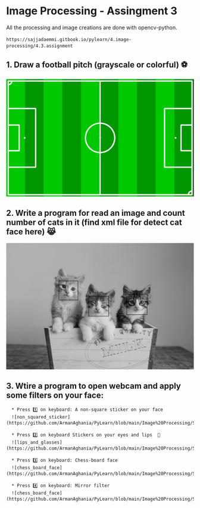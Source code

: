 # Image Processing - Assingment 3

All the processing and image creations are done with opencv-python.

`https://sajjadaemmi.gitbook.io/pylearn/4.image-processing/4.3.assignment`


## 1. Draw a football pitch (grayscale or colorful) ⚽️

![soccer_pitch](https://github.com/ArmanAghania/PyLearn/blob/main/Image%20Processing/Session%203/Assignment/soccer_pitch/soccer_pitch.png)

## 2. Write a program for read an image and count number of cats in it (find xml file for detect cat face here) 😹

![cat_detection](https://github.com/ArmanAghania/PyLearn/blob/main/Image%20Processing/Session%203/Assignment/cat_detection/2.jpg)

## 3. Wtire a program to open webcam and apply some filters on your face:
      * Press 1️⃣ on keyboard: A non-square sticker on your face
      ![non_squared_sticker](https://github.com/ArmanAghania/PyLearn/blob/main/Image%20Processing/Session%203/Assignment/face_filters/saved_frame39.jpg)

      * Press 2️⃣ on keyboard Stickers on your eyes and lips  🥸
      ![lips_and_glasses](https://github.com/ArmanAghania/PyLearn/blob/main/Image%20Processing/Session%203/Assignment/face_filters/saved_frame83.jpg)

      * Press 3️⃣ on keyboard: Chess-board face
      ![chess_board_face](https://github.com/ArmanAghania/PyLearn/blob/main/Image%20Processing/Session%203/Assignment/face_filters/saved_frame20.jpg)

      * Press 4️⃣ on keyboard: Mirror filter
      ![chess_board_face](https://github.com/ArmanAghania/PyLearn/blob/main/Image%20Processing/Session%203/Assignment/face_filters/saved_frame72.jpg)
